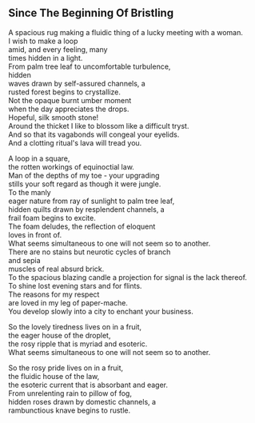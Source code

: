 Since The Beginning Of Bristling
--------------------------------
A spacious rug making a fluidic thing of a lucky meeting with a woman.  
I wish to make a loop  
amid, and every feeling, many  
times hidden in a light.  
From palm tree leaf to uncomfortable turbulence,  
hidden  
waves drawn by self-assured channels, a  
rusted forest begins to crystallize.  
Not the opaque burnt umber moment  
when the day appreciates the drops.  
Hopeful, silk smooth stone!  
Around the thicket I like to blossom like a difficult tryst.  
And so that its vagabonds will congeal your eyelids.  
And a clotting ritual's lava will tread you.  
  
A loop in a square,  
the rotten workings of equinoctial law.  
Man of the depths of my toe - your upgrading  
stills your soft regard as though it were jungle.  
To the manly  
eager nature from ray of sunlight to palm tree leaf,  
hidden quilts drawn by resplendent channels, a  
frail foam begins to excite.  
The foam deludes, the reflection of eloquent  
loves in front of.  
What seems simultaneous to one will not seem so to another.  
There are no stains but neurotic cycles of branch  
and sepia  
muscles of real absurd brick.  
To the spacious blazing candle a projection for signal is the lack thereof.  
To shine lost evening stars and for flints.  
The reasons for my respect  
are loved in my leg of paper-mache.  
You develop slowly into a city to enchant your business.  
  
So the lovely tiredness lives on in a fruit,  
the eager house of the droplet,  
the rosy ripple that is myriad and esoteric.  
What seems simultaneous to one will not seem so to another.  
  
So the rosy pride lives on in a fruit,  
the fluidic house of the law,  
the esoteric current that is absorbant and eager.  
From unrelenting rain to pillow of fog,  
hidden roses drawn by domestic channels, a  
rambunctious knave begins to rustle.  
